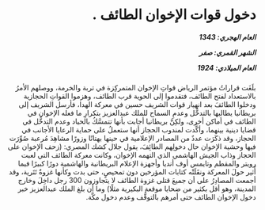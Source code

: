<h1 dir="rtl">دخول قوات الإخوان الطائف .</h1>

<h5 dir="rtl">العام الهجري:  1343

الشهر القمري: صفر

العام الميلادي: 1924</h5>

<p dir="rtl">بلَغَت قراراتُ مؤتمر الرياض قواتِ الإخوان المتمركِزة في تربة والخرمة، ووصلهم الأمرُ بالاستعداد لفتح الطائف، فتقدموا إلى الحوية قرب الطائف، وهزموا القواتِ الحجازية ودخلوا الطائفَ بعد انهيار قوات الشريف حسين في معركة الهدا، فأرسل الشريف إلى بريطانيا يطالبها بالتدخُّل وعدمِ السماح للملك عبدالعزيز بتكرارِ ما فعله الإخوان في الطائف في أماكن أخرى، ولكِنَّ بريطانيا أجابت بأنها تتمسَّكُ بالحياد وعدم التدخُّل في قضايا دينية بينهما، وأكَّدت لمندوب الحجاز أنها ستعملُ على حماية الرعايا الأجانب في الحجاز، وقد ذكَرَت عددٌ من المصادر الإعلامية في حينها بهتانًا وزورًا مشاهِدَ مُرعبة صُوِّرَت فيها وحشية الإخوان حال دخولِهم الطائِفَ، يقول جلال كشك المصري: (زحف الإخوان على الحجاز وذاب الجيش الهاشمي الذي التهمه الإخوان، وكانت معركة الطائف التي لعبت رويتر والمقطم وتايمس أوف أنديا وأجهزة الإعلام البريطانية والهاشمية دورًا كبيرًا فيما أُثير حولَ المعركة ونقَلَتْه كتابات المؤرخين دون تمحيصٍ، حتى بدت وكأنها غزوةٌ تَتَرية، وقد أجمعت المصادِرُ على أن جميعَ قتلى غزوة الطائف لا يتجاوزون 300 رجل داخِلَ وخارج المدينة، وهو أقل بكثير من ضحايا موقعة البكيرية مثلًا) وما أن بلغ الملك عبدالعزيز خبر دخول الإخوان الطائف حتى أمرهم بالتوقُّف وعدم دخول مكَّة.</p></br>
